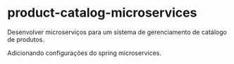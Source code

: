 # product-catalog-microservices
Desenvolver microserviços para um sistema de gerenciamento de catálogo de produtos.

Adicionando configurações do spring microservices.